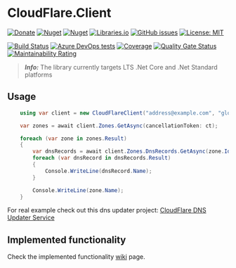 # CloudFlare.Client

[![Donate](https://img.shields.io/badge/donate-PayPal-blueviolet.svg)](https://www.paypal.com/cgi-bin/webscr?cmd=_donations&business=zgmode%40gmail.com&currency_code=USD&source=url)
[![Nuget](https://img.shields.io/nuget/v/CloudFlare.Client.svg)](https://www.nuget.org/packages/CloudFlare.Client/)
[![Nuget](https://img.shields.io/nuget/dt/Cloudflare.Client.svg)](https://www.nuget.org/packages/CloudFlare.Client/)
[![Libraries.io](https://img.shields.io/librariesio/github/zingz0r/CloudFlare.Client.svg)](https://libraries.io/github/zingz0r/CloudFlare.Client)
[![GitHub issues](https://img.shields.io/github/issues-raw/zingz0r/Cloudflare.Client.svg)](https://github.com/zingz0r/CloudFlare.Client/issues)
[![License: MIT](https://img.shields.io/badge/License-MIT-yellow.svg)](https://opensource.org/licenses/MIT)

[![Build Status](https://zingzor.visualstudio.com/CloudFlare.Client/_apis/build/status/zingz0r.CloudFlare.Client?branchName=master)](https://zingzor.visualstudio.com/CloudFlare.Client/_build/latest?definitionId=1&branchName=master)
[![Azure DevOps tests](https://img.shields.io/azure-devops/tests/zingzor/CloudFlare.Client/1.svg)](https://zingzor.visualstudio.com/CloudFlare.Client/_build/latest?definitionId=1&branchName=master)
[![Coverage](https://sonarcloud.io/api/project_badges/measure?project=CloudFlare.Client&metric=coverage)](https://sonarcloud.io/dashboard?id=CloudFlare.Client) 
[![Quality Gate Status](https://sonarcloud.io/api/project_badges/measure?project=CloudFlare.Client&metric=alert_status)](https://sonarcloud.io/dashboard?id=CloudFlare.Client) 
[![Maintainability Rating](https://sonarcloud.io/api/project_badges/measure?project=CloudFlare.Client&metric=sqale_rating)](https://sonarcloud.io/dashboard?id=CloudFlare.Client)

> **_Info:_**  The library currently targets LTS .Net Core and .Net Standard platforms

## Usage

```csharp
    using var client = new CloudFlareClient("address@example.com", "globalApiKeyFromCF");

    var zones = await client.Zones.GetAsync(cancellationToken: ct);

    foreach (var zone in zones.Result)
    {
        var dnsRecords = await client.Zones.DnsRecords.GetAsync(zone.Id, cancellationToken: ct);
        foreach (var dnsRecord in dnsRecords.Result)
        {
            Console.WriteLine(dnsRecord.Name);
        }

        Console.WriteLine(zone.Name);
    }
```

For real example check out this dns updater project: [CloudFlare DNS Updater Service](https://github.com/zingz0r/CloudFlareDnsUpdater)

## Implemented functionality
Check the implemented functionality [wiki](../../wiki//Implemented-functionality) page.
